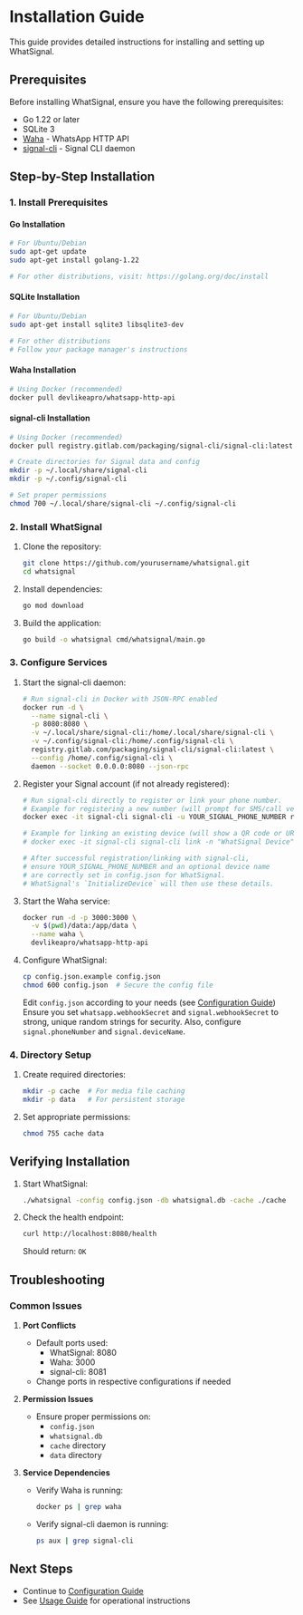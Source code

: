 # Installation Guide

This guide provides detailed instructions for installing and setting up WhatSignal.

## Prerequisites

Before installing WhatSignal, ensure you have the following prerequisites:

- Go 1.22 or later
- SQLite 3
- [Waha](https://github.com/devlikeapro/waha) - WhatsApp HTTP API
- [signal-cli](https://github.com/AsamK/signal-cli) - Signal CLI daemon

## Step-by-Step Installation

### 1. Install Prerequisites

#### Go Installation
```bash
# For Ubuntu/Debian
sudo apt-get update
sudo apt-get install golang-1.22

# For other distributions, visit: https://golang.org/doc/install
```

#### SQLite Installation
```bash
# For Ubuntu/Debian
sudo apt-get install sqlite3 libsqlite3-dev

# For other distributions
# Follow your package manager's instructions
```

#### Waha Installation
```bash
# Using Docker (recommended)
docker pull devlikeapro/whatsapp-http-api
```

#### signal-cli Installation
```bash
# Using Docker (recommended)
docker pull registry.gitlab.com/packaging/signal-cli/signal-cli:latest

# Create directories for Signal data and config
mkdir -p ~/.local/share/signal-cli
mkdir -p ~/.config/signal-cli

# Set proper permissions
chmod 700 ~/.local/share/signal-cli ~/.config/signal-cli
```

### 2. Install WhatSignal

1. Clone the repository:
   ```bash
   git clone https://github.com/yourusername/whatsignal.git
   cd whatsignal
   ```

2. Install dependencies:
   ```bash
   go mod download
   ```

3. Build the application:
   ```bash
   go build -o whatsignal cmd/whatsignal/main.go
   ```

### 3. Configure Services

1. Start the signal-cli daemon:
   ```bash
   # Run signal-cli in Docker with JSON-RPC enabled
   docker run -d \
     --name signal-cli \
     -p 8080:8080 \
     -v ~/.local/share/signal-cli:/home/.local/share/signal-cli \
     -v ~/.config/signal-cli:/home/.config/signal-cli \
     registry.gitlab.com/packaging/signal-cli/signal-cli:latest \
     --config /home/.config/signal-cli \
     daemon --socket 0.0.0.0:8080 --json-rpc
   ```

2. Register your Signal account (if not already registered):
   ```bash
   # Run signal-cli directly to register or link your phone number.
   # Example for registering a new number (will prompt for SMS/call verification):
   docker exec -it signal-cli signal-cli -u YOUR_SIGNAL_PHONE_NUMBER register

   # Example for linking an existing device (will show a QR code or URI):
   # docker exec -it signal-cli signal-cli link -n "WhatSignal Device"

   # After successful registration/linking with signal-cli,
   # ensure YOUR_SIGNAL_PHONE_NUMBER and an optional device name
   # are correctly set in config.json for WhatSignal.
   # WhatSignal's `InitializeDevice` will then use these details.
   ```

3. Start the Waha service:
   ```bash
   docker run -d -p 3000:3000 \
     -v $(pwd)/data:/app/data \
     --name waha \
     devlikeapro/whatsapp-http-api
   ```

3. Configure WhatSignal:
   ```bash
   cp config.json.example config.json
   chmod 600 config.json  # Secure the config file
   ```
   Edit `config.json` according to your needs (see [Configuration Guide](03-configuration.md))
   Ensure you set `whatsapp.webhookSecret` and `signal.webhookSecret` to strong, unique random strings for security.
   Also, configure `signal.phoneNumber` and `signal.deviceName`.

### 4. Directory Setup

1. Create required directories:
   ```bash
   mkdir -p cache  # For media file caching
   mkdir -p data   # For persistent storage
   ```

2. Set appropriate permissions:
   ```bash
   chmod 755 cache data
   ```

## Verifying Installation

1. Start WhatSignal:
   ```bash
   ./whatsignal -config config.json -db whatsignal.db -cache ./cache
   ```

2. Check the health endpoint:
   ```bash
   curl http://localhost:8080/health
   ```
   Should return: `OK`

## Troubleshooting

### Common Issues

1. **Port Conflicts**
   - Default ports used:
     - WhatSignal: 8080
     - Waha: 3000
     - signal-cli: 8081
   - Change ports in respective configurations if needed

2. **Permission Issues**
   - Ensure proper permissions on:
     - `config.json`
     - `whatsignal.db`
     - `cache` directory
     - `data` directory

3. **Service Dependencies**
   - Verify Waha is running:
     ```bash
     docker ps | grep waha
     ```
   - Verify signal-cli daemon is running:
     ```bash
     ps aux | grep signal-cli
     ```

## Next Steps

- Continue to [Configuration Guide](03-configuration.md)
- See [Usage Guide](04-usage.md) for operational instructions 